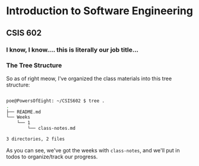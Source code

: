 # Introduction to Software Engineering
## CSIS 602
### I know, I know.... this is literally our job title...

### The Tree Structure 
So as of right meow, I've organized the class materials into this tree structure:
```bash

poe@PowersOfEight: ~/CSIS602 $ tree .                                                                                                               master 
.
├── README.md
└── Weeks
    └── 1
        └── class-notes.md

3 directories, 2 files

```


As you can see, we've got the weeks with `class-notes`, and we'll put in todos to organize/track our progress.
